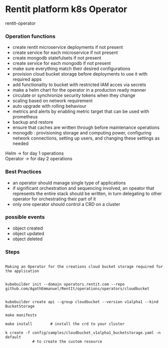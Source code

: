 # Rentit platform k8s Operator  

rentit-operator  

### Operation functions  
- create rentit microservice deployments if not present 
- create service for each microservice if not present 
- create mongodb statefulsets if not present 
- create service for each mongodb if not present 
- make sure everything match their desired configurations  
- provision cloud bucket storage before deployments to use it with required apps  
- add functionality to bucket with restricted IAM acces via secrets  
- make a helm chart for the operator in a producton ready manner  
- circulate or synchronize security tokens when they change  
- scaling based on network requirement  
- auto upgrade with rolling behaviour   
- metrics and alerts by enabling metric target that can be used with prometheus  
- backup and restore  
- ensure that caches are written through before maintenance operations  
- monogdb : provisioning storage and computing power, configuring network connections, setting up users, and changing these settings as needed




Helm -> for day 1 operations  
Operator -> for day 2 operations  




### Best Practices  

- an operator should manage single type of applications  
- if significant orchestration and sequencing involved, an opeator that represents the entire stack should be written, in turn delegating to other operator for orchestrating their part of it  
- only one operator should control a CRD on a cluster  


### possible events  

- object created  
- object updated  
- object deleted  



### Steps  

```

Making an Operator for the creations cloud bucket storage required for the application  


kubebuilder init --domain operators.rentit.com --repo github.com/AgathEmmanuel/RentIt/operations/operators/cloudbucket  


kubebuilder create api --group cloudbucket --version v1alpha1 --kind BucketStorage  

make manifests  

make install		# install the crd to your cluster  

k create -f config/samples/cloudbucket_v1alpha1_bucketstorage.yaml -n default
			# to create the custom resource  


```

